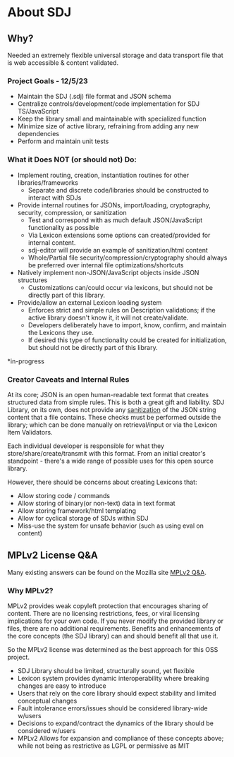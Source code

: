 # About SDJ

## Why?
Needed an extremely flexible universal storage and data transport file that is web accessible & content validated.

### Project Goals - 12/5/23

- Maintain the SDJ (.sdj) file format and JSON schema
- Centralize controls/development/code implementation for SDJ TS/JavaScript
- Keep the library small and maintainable with specialized function
- Minimize size of active library, refraining from adding any new dependencies
- Perform and maintain unit tests

### What it Does NOT (or should not) Do:

- Implement routing, creation, instantiation routines for other libraries/frameworks
  - Separate and discrete code/libraries should be constructed to interact with SDJs
- Provide internal routines for JSONs, import/loading, cryptography, security, compression, or sanitization
    - Test and correspond with as much default JSON/JavaScript functionality as possible
    - Via Lexicon extensions some options can created/provided for internal content.
    - sdj-editor will provide an example of sanitization/html content
    - Whole/Partial file security/compression/cryptography should always be preferred over internal file optimizations/shortcuts
- Natively implement non-JSON/JavaScript objects inside JSON structures
    - Customizations can/could occur via lexicons, but should not be directly part of this library.
- Provide/allow an external Lexicon loading system
    - Enforces strict and simple rules on Description validations; if the active library doesn't know it, it will not create/validate.
    - Developers deliberately have to import, know, confirm, and maintain the Lexicons they use.
    - If desired this type of functionality could be created for initialization, but should not be directly part of this library.

*in-progress

### Creator Caveats and Internal Rules
At its core; JSON is an open human-readable text format that creates structured data from simple rules.
This is both a great gift and liability. SDJ Library, on its own, does not provide any [sanitization](https://en.wikipedia.org/wiki/HTML_sanitization) of the JSON
string content that a file contains. These checks must be performed outside the library; which can be done manually
on retrieval/input or via the Lexicon Item Validators.

Each individual developer is responsible for what they store/share/create/transmit with this format.
From an initial creator's standpoint - there's a wide range of possible uses for this open source library.

However, there should be concerns about creating Lexicons that:
- Allow storing code / commands
- Allow storing of binary(or non-text) data in text format
- Allow storing framework/html templating
- Allow for cyclical storage of SDJs within SDJ
- Miss-use the system for unsafe behavior (such as using eval on content)

## MPLv2 License Q&A

Many existing answers can be found on the Mozilla site [MPLv2 Q&A](https://www.mozilla.org/en-US/MPL/2.0/FAQ/).


### Why MPLv2?
MPLv2 provides weak copyleft protection that encourages sharing of content.
There are no licensing restrictions, fees, or viral licensing implications for your own code.
If you never modify the provided library or files, there are no additional requirements.
Benefits and enhancements of the core concepts (the SDJ library) can and should benefit all that use it.

So the MPLv2 license was determined as the best approach for this OSS project. 

- SDJ Library should be limited, structurally sound, yet flexible
- Lexicon system provides dynamic interoperability where breaking changes are easy to introduce
- Users that rely on the core library should expect stability and limited conceptual changes
- Fault intolerance errors/issues should be considered library-wide w/users
- Decisions to expand/contract the dynamics of the library should be considered w/users
- MPLv2 Allows for expansion and compliance of these concepts above; while not being as restrictive as LGPL or permissive as MIT
